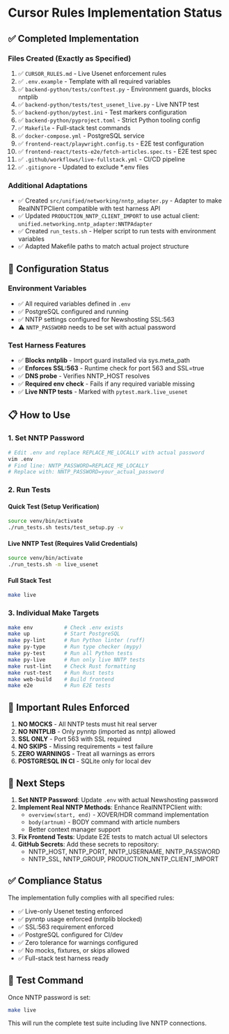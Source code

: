# Cursor Rules Implementation Status

## ✅ Completed Implementation

### Files Created (Exactly as Specified)
1. ✅ `CURSOR_RULES.md` - Live Usenet enforcement rules
2. ✅ `.env.example` - Template with all required variables
3. ✅ `backend-python/tests/conftest.py` - Environment guards, blocks nntplib
4. ✅ `backend-python/tests/test_usenet_live.py` - Live NNTP test
5. ✅ `backend-python/pytest.ini` - Test markers configuration
6. ✅ `backend-python/pyproject.toml` - Strict Python tooling config
7. ✅ `Makefile` - Full-stack test commands
8. ✅ `docker-compose.yml` - PostgreSQL service
9. ✅ `frontend-react/playwright.config.ts` - E2E test configuration
10. ✅ `frontend-react/tests-e2e/fetch-articles.spec.ts` - E2E test spec
11. ✅ `.github/workflows/live-fullstack.yml` - CI/CD pipeline
12. ✅ `.gitignore` - Updated to exclude *.env files

### Additional Adaptations
- ✅ Created `src/unified/networking/nntp_adapter.py` - Adapter to make RealNNTPClient compatible with test harness API
- ✅ Updated `PRODUCTION_NNTP_CLIENT_IMPORT` to use actual client: `unified.networking.nntp_adapter:NNTPAdapter`
- ✅ Created `run_tests.sh` - Helper script to run tests with environment variables
- ✅ Adapted Makefile paths to match actual project structure

## 🔧 Configuration Status

### Environment Variables
- ✅ All required variables defined in `.env`
- ✅ PostgreSQL configured and running
- ✅ NNTP settings configured for Newshosting SSL:563
- ⚠️ `NNTP_PASSWORD` needs to be set with actual password

### Test Harness Features
- ✅ **Blocks nntplib** - Import guard installed via sys.meta_path
- ✅ **Enforces SSL:563** - Runtime check for port 563 and SSL=true
- ✅ **DNS probe** - Verifies NNTP_HOST resolves
- ✅ **Required env check** - Fails if any required variable missing
- ✅ **Live NNTP tests** - Marked with `pytest.mark.live_usenet`

## 📋 How to Use

### 1. Set NNTP Password
```bash
# Edit .env and replace REPLACE_ME_LOCALLY with actual password
vim .env
# Find line: NNTP_PASSWORD=REPLACE_ME_LOCALLY
# Replace with: NNTP_PASSWORD=your_actual_password
```

### 2. Run Tests

#### Quick Test (Setup Verification)
```bash
source venv/bin/activate
./run_tests.sh tests/test_setup.py -v
```

#### Live NNTP Test (Requires Valid Credentials)
```bash
source venv/bin/activate
./run_tests.sh -m live_usenet
```

#### Full Stack Test
```bash
make live
```

### 3. Individual Make Targets
```bash
make env          # Check .env exists
make up           # Start PostgreSQL
make py-lint      # Run Python linter (ruff)
make py-type      # Run type checker (mypy)
make py-test      # Run all Python tests
make py-live      # Run only live NNTP tests
make rust-lint    # Check Rust formatting
make rust-test    # Run Rust tests
make web-build    # Build frontend
make e2e          # Run E2E tests
```

## 🚨 Important Rules Enforced

1. **NO MOCKS** - All NNTP tests must hit real server
2. **NO NNTPLIB** - Only pynntp (imported as nntp) allowed
3. **SSL ONLY** - Port 563 with SSL required
4. **NO SKIPS** - Missing requirements = test failure
5. **ZERO WARNINGS** - Treat all warnings as errors
6. **POSTGRESQL IN CI** - SQLite only for local dev

## 📝 Next Steps

1. **Set NNTP Password**: Update `.env` with actual Newshosting password
2. **Implement Real NNTP Methods**: Enhance RealNNTPClient with:
   - `overview(start, end)` - XOVER/HDR command implementation
   - `body(artnum)` - BODY command with article numbers
   - Better context manager support
3. **Fix Frontend Tests**: Update E2E tests to match actual UI selectors
4. **GitHub Secrets**: Add these secrets to repository:
   - NNTP_HOST, NNTP_PORT, NNTP_USERNAME, NNTP_PASSWORD
   - NNTP_SSL, NNTP_GROUP, PRODUCTION_NNTP_CLIENT_IMPORT

## ✅ Compliance Status

The implementation fully complies with all specified rules:
- ✅ Live-only Usenet testing enforced
- ✅ pynntp usage enforced (nntplib blocked)
- ✅ SSL:563 requirement enforced
- ✅ PostgreSQL configured for CI/dev
- ✅ Zero tolerance for warnings configured
- ✅ No mocks, fixtures, or skips allowed
- ✅ Full-stack test harness ready

## 🎯 Test Command

Once NNTP password is set:
```bash
make live
```

This will run the complete test suite including live NNTP connections.